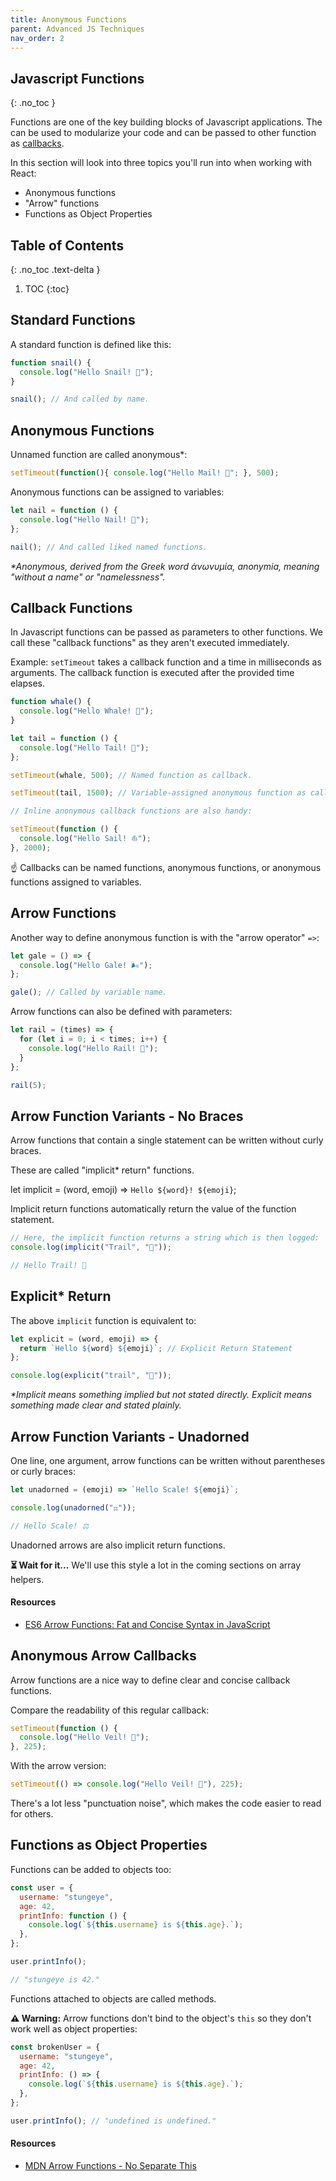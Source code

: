 ```yaml
---
title: Anonymous Functions
parent: Advanced JS Techniques
nav_order: 2
---
```


<!--prettier-ignore-start-->
## Javascript Functions
{: .no_toc }

Functions are one of the key building blocks of Javascript applications. The can be used to modularize your code and can be passed to other function as [callbacks](https://developer.mozilla.org/en-US/docs/Glossary/Callback_function).

In this section will look into three topics you'll run into when working with React:

* Anonymous functions 
* "Arrow" functions
* Functions as Object Properties

## Table of Contents
{: .no_toc .text-delta }  

1. TOC
{:toc}

<!--prettier-ignore-end-->

## Standard Functions

A standard function is defined like this:

```javascript
function snail() {
  console.log("Hello Snail! 🐌");
}

snail(); // And called by name.
```

## Anonymous Functions

Unnamed function are called anonymous\*:

```javascript
setTimeout(function(){ console.log("Hello Mail! 📨"; }, 500);
```

Anonymous functions can be assigned to variables:

```javascript
let nail = function () {
  console.log("Hello Nail! 💅");
};

nail(); // And called liked named functions.
```

_\*Anonymous, derived from the Greek word ἀνωνυμία, anonymia, meaning "without a name" or "namelessness"._

## Callback Functions

In Javascript functions can be passed as parameters to other functions. We call these "callback functions" as they aren't executed immediately.

Example: `setTimeout` takes a callback function and a time in milliseconds as arguments. The callback function is executed after the provided time elapses.

```javascript
function whale() {
  console.log("Hello Whale! 🐋");
}

let tail = function () {
  console.log("Hello Tail! 🦨");
};

setTimeout(whale, 500); // Named function as callback.

setTimeout(tail, 1500); // Variable-assigned anonymous function as callback.

// Inline anonymous callback functions are also handy:

setTimeout(function () {
  console.log("Hello Sail! ⛵");
}, 2000);
```

☝️ Callbacks can be named functions, anonymous functions, or anonymous functions assigned to variables.

## Arrow Functions

Another way to define anonymous function is with the "arrow operator" `=>`:

```javascript
let gale = () => {
  console.log("Hello Gale! 🌬️");
};

gale(); // Called by variable name.
```

Arrow functions can also be defined with parameters:

```javascript
let rail = (times) => {
  for (let i = 0; i < times; i++) {
    console.log("Hello Rail! 🚊");
  }
};

rail(5);
```

## Arrow Function Variants - No Braces

Arrow functions that contain a single statement can be written without curly braces.

These are called "implicit\* return" functions.

let implicit = (word, emoji) => `Hello ${word}! ${emoji}`;

Implicit return functions automatically return the value of the function statement.

```javascript
// Here, the implicit function returns a string which is then logged:
console.log(implicit("Trail", "🌠"));

// Hello Trail! 🌠
```

## Explicit\* Return

The above `implicit` function is equivalent to:

```javascript
let explicit = (word, emoji) => {
  return `Hello ${word} ${emoji}`; // Explicit Return Statement
};

console.log(explicit("trail", "🌠"));
```

_\*Implicit means something implied but not stated directly. Explicit means something made clear and stated plainly._

## Arrow Function Variants - Unadorned

One line, one argument, arrow functions can be written without parentheses or curly braces:

```javascript
let unadorned = (emoji) => `Hello Scale! ${emoji}`;

console.log(unadorned("⚖️"));

// Hello Scale! ⚖️
```

Unadorned arrows are also implicit return functions.

**⏳ Wait for it...** We'll use this style a lot in the coming sections on array helpers.

#### Resources

- [ES6 Arrow Functions: Fat and Concise Syntax in JavaScript](https://www.sitepoint.com/es6-arrow-functions-new-fat-concise-syntax-javascript/)

## Anonymous Arrow Callbacks

Arrow functions are a nice way to define clear and concise callback functions.

Compare the readability of this regular callback:

```javascript
setTimeout(function () {
  console.log("Hello Veil! 👰");
}, 225);
```

With the arrow version:

```javascript
setTimeout(() => console.log("Hello Veil! 👰"), 225);
```

There's a lot less "punctuation noise", which makes the code easier to read for others.

## Functions as Object Properties

Functions can be added to objects too:

```javascript
const user = {
  username: "stungeye",
  age: 42,
  printInfo: function () {
    console.log(`${this.username} is ${this.age}.`);
  },
};

user.printInfo();

// "stungeye is 42."
```

Functions attached to objects are called methods.

**⚠️ Warning:** Arrow functions don't bind to the object's `this` so they don't work well as object properties:

```javascript
const brokenUser = {
  username: "stungeye",
  age: 42,
  printInfo: () => {
    console.log(`${this.username} is ${this.age}.`);
  },
};

user.printInfo(); // "undefined is undefined."
```

#### Resources

- [MDN Arrow Functions - No Separate This](https://developer.mozilla.org/en-US/docs/Web/JavaScript/Reference/Functions/Arrow_functions#No_separate_this)
